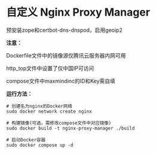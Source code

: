 # 自定义 Nginx Proxy Manager
预安装zope和certbot-dns-dnspod，启用geoip2

**注意：**

Dockerfile文件中的镜像源仅腾讯云服务器内网可用

http_top文件中设置了仅中国IP可访问

compose文件中maxmindinc的ID和Key需自填

**运行方法：**

```
# 创建名为nginx的Docker网络
sudo docker network create nginx

# 构建镜像(可选，需修改compose文件中对应镜像)
sudo docker build -t nginx-proxy-manager ./build

# 启动Docker容器
sudo docker compose up -d
```